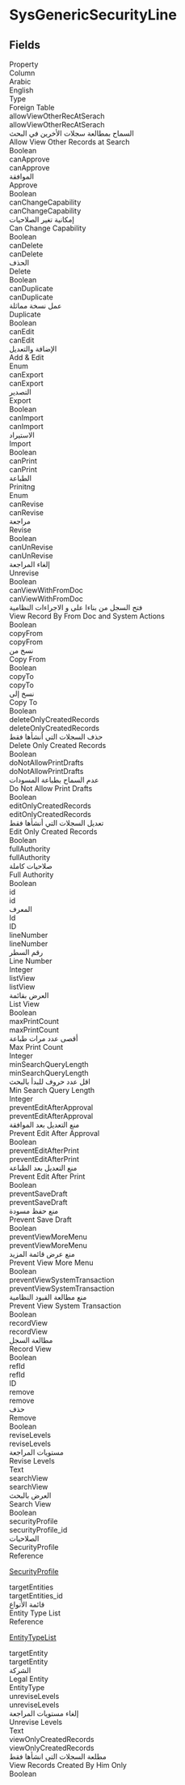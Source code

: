 # SysGenericSecurityLine

<ContentFilter/>

<div class='searchable'>

## Fields

<div class="row header-row">
<div class="cell">Property</div>
<div class="cell">Column</div>
<div class="cell">Arabic</div>
<div class="cell">English</div>
<div class="cell">Type</div>
<div class="cell">Foreign Table</div>
</div><div class="row searchable" id="allowViewOtherRecAtSerach">
<div class="cell" data-label="Property">allowViewOtherRecAtSerach</div>
<div class="cell" data-label="Column">allowViewOtherRecAtSerach</div>
<div class="cell" data-label="Arabic">السماح بمطالعة سجلات الأخرين في البحث</div>
<div class="cell" data-label="English">Allow View Other Records at Search</div>
<div class="cell" data-label="Type">Boolean</div>

</div>

<div class="row searchable" id="canApprove">
<div class="cell" data-label="Property">canApprove</div>
<div class="cell" data-label="Column">canApprove</div>
<div class="cell" data-label="Arabic"> الموافقة</div>
<div class="cell" data-label="English"> Approve</div>
<div class="cell" data-label="Type">Boolean</div>

</div>

<div class="row searchable" id="canChangeCapability">
<div class="cell" data-label="Property">canChangeCapability</div>
<div class="cell" data-label="Column">canChangeCapability</div>
<div class="cell" data-label="Arabic">إمكانية تغير الصلاحيات</div>
<div class="cell" data-label="English">Can Change Capability</div>
<div class="cell" data-label="Type">Boolean</div>

</div>

<div class="row searchable" id="canDelete">
<div class="cell" data-label="Property">canDelete</div>
<div class="cell" data-label="Column">canDelete</div>
<div class="cell" data-label="Arabic"> الحذف</div>
<div class="cell" data-label="English"> Delete</div>
<div class="cell" data-label="Type">Boolean</div>

</div>

<div class="row searchable" id="canDuplicate">
<div class="cell" data-label="Property">canDuplicate</div>
<div class="cell" data-label="Column">canDuplicate</div>
<div class="cell" data-label="Arabic">عمل نسخة مماثلة</div>
<div class="cell" data-label="English">Duplicate</div>
<div class="cell" data-label="Type">Boolean</div>

</div>

<div class="row searchable" id="canEdit">
<div class="cell" data-label="Property">canEdit</div>
<div class="cell" data-label="Column">canEdit</div>
<div class="cell" data-label="Arabic"> الإضافة والتعديل</div>
<div class="cell" data-label="English"> Add & Edit</div>
<div class="cell" data-label="Type">Enum</div>

</div>

<div class="row searchable" id="canExport">
<div class="cell" data-label="Property">canExport</div>
<div class="cell" data-label="Column">canExport</div>
<div class="cell" data-label="Arabic">التصدير</div>
<div class="cell" data-label="English">Export</div>
<div class="cell" data-label="Type">Boolean</div>

</div>

<div class="row searchable" id="canImport">
<div class="cell" data-label="Property">canImport</div>
<div class="cell" data-label="Column">canImport</div>
<div class="cell" data-label="Arabic">الاستيراد</div>
<div class="cell" data-label="English">Import</div>
<div class="cell" data-label="Type">Boolean</div>

</div>

<div class="row searchable" id="canPrint">
<div class="cell" data-label="Property">canPrint</div>
<div class="cell" data-label="Column">canPrint</div>
<div class="cell" data-label="Arabic"> الطباعة</div>
<div class="cell" data-label="English"> Prinitng</div>
<div class="cell" data-label="Type">Enum</div>

</div>

<div class="row searchable" id="canRevise">
<div class="cell" data-label="Property">canRevise</div>
<div class="cell" data-label="Column">canRevise</div>
<div class="cell" data-label="Arabic">مراجعة</div>
<div class="cell" data-label="English">Revise</div>
<div class="cell" data-label="Type">Boolean</div>

</div>

<div class="row searchable" id="canUnRevise">
<div class="cell" data-label="Property">canUnRevise</div>
<div class="cell" data-label="Column">canUnRevise</div>
<div class="cell" data-label="Arabic"> إلغاء المراجعة</div>
<div class="cell" data-label="English"> Unrevise</div>
<div class="cell" data-label="Type">Boolean</div>

</div>

<div class="row searchable" id="canViewWithFromDoc">
<div class="cell" data-label="Property">canViewWithFromDoc</div>
<div class="cell" data-label="Column">canViewWithFromDoc</div>
<div class="cell" data-label="Arabic">فتح السجل من بناءا على و الاجراءات النظامية</div>
<div class="cell" data-label="English">View Record By From Doc and System Actions</div>
<div class="cell" data-label="Type">Boolean</div>

</div>

<div class="row searchable" id="copyFrom">
<div class="cell" data-label="Property">copyFrom</div>
<div class="cell" data-label="Column">copyFrom</div>
<div class="cell" data-label="Arabic">نسخ من</div>
<div class="cell" data-label="English">Copy From</div>
<div class="cell" data-label="Type">Boolean</div>

</div>

<div class="row searchable" id="copyTo">
<div class="cell" data-label="Property">copyTo</div>
<div class="cell" data-label="Column">copyTo</div>
<div class="cell" data-label="Arabic">نسخ إلى</div>
<div class="cell" data-label="English">Copy To</div>
<div class="cell" data-label="Type">Boolean</div>

</div>

<div class="row searchable" id="deleteOnlyCreatedRecords">
<div class="cell" data-label="Property">deleteOnlyCreatedRecords</div>
<div class="cell" data-label="Column">deleteOnlyCreatedRecords</div>
<div class="cell" data-label="Arabic">حذف السجلات التي أنشأها فقط</div>
<div class="cell" data-label="English">Delete Only Created Records</div>
<div class="cell" data-label="Type">Boolean</div>

</div>

<div class="row searchable" id="doNotAllowPrintDrafts">
<div class="cell" data-label="Property">doNotAllowPrintDrafts</div>
<div class="cell" data-label="Column">doNotAllowPrintDrafts</div>
<div class="cell" data-label="Arabic">عدم السماح بطباعة المسودات</div>
<div class="cell" data-label="English">Do Not Allow Print Drafts</div>
<div class="cell" data-label="Type">Boolean</div>

</div>

<div class="row searchable" id="editOnlyCreatedRecords">
<div class="cell" data-label="Property">editOnlyCreatedRecords</div>
<div class="cell" data-label="Column">editOnlyCreatedRecords</div>
<div class="cell" data-label="Arabic">تعديل السجلات التي أنشأها فقط</div>
<div class="cell" data-label="English">Edit Only Created Records</div>
<div class="cell" data-label="Type">Boolean</div>

</div>

<div class="row searchable" id="fullAuthority">
<div class="cell" data-label="Property">fullAuthority</div>
<div class="cell" data-label="Column">fullAuthority</div>
<div class="cell" data-label="Arabic">صلاحيات كاملة</div>
<div class="cell" data-label="English">Full Authority</div>
<div class="cell" data-label="Type">Boolean</div>

</div>

<div class="row searchable" id="id">
<div class="cell" data-label="Property">id</div>
<div class="cell" data-label="Column">id</div>
<div class="cell" data-label="Arabic">المعرف</div>
<div class="cell" data-label="English">Id</div>
<div class="cell" data-label="Type">ID</div>

</div>

<div class="row searchable" id="lineNumber">
<div class="cell" data-label="Property">lineNumber</div>
<div class="cell" data-label="Column">lineNumber</div>
<div class="cell" data-label="Arabic">رقم السطر</div>
<div class="cell" data-label="English">Line Number</div>
<div class="cell" data-label="Type">Integer</div>

</div>

<div class="row searchable" id="listView">
<div class="cell" data-label="Property">listView</div>
<div class="cell" data-label="Column">listView</div>
<div class="cell" data-label="Arabic">العرض بقائمة</div>
<div class="cell" data-label="English">List View</div>
<div class="cell" data-label="Type">Boolean</div>

</div>

<div class="row searchable" id="maxPrintCount">
<div class="cell" data-label="Property">maxPrintCount</div>
<div class="cell" data-label="Column">maxPrintCount</div>
<div class="cell" data-label="Arabic">أقصى عدد مرات طباعة</div>
<div class="cell" data-label="English">Max Print Count</div>
<div class="cell" data-label="Type">Integer</div>

</div>

<div class="row searchable" id="minSearchQueryLength">
<div class="cell" data-label="Property">minSearchQueryLength</div>
<div class="cell" data-label="Column">minSearchQueryLength</div>
<div class="cell" data-label="Arabic">اقل عدد حروف للبدأ بالبحث</div>
<div class="cell" data-label="English">Min Search Query Length</div>
<div class="cell" data-label="Type">Integer</div>

</div>

<div class="row searchable" id="preventEditAfterApproval">
<div class="cell" data-label="Property">preventEditAfterApproval</div>
<div class="cell" data-label="Column">preventEditAfterApproval</div>
<div class="cell" data-label="Arabic">منع التعديل بعد الموافقة</div>
<div class="cell" data-label="English">Prevent Edit After Approval</div>
<div class="cell" data-label="Type">Boolean</div>

</div>

<div class="row searchable" id="preventEditAfterPrint">
<div class="cell" data-label="Property">preventEditAfterPrint</div>
<div class="cell" data-label="Column">preventEditAfterPrint</div>
<div class="cell" data-label="Arabic">منع التعديل بعد الطباعة</div>
<div class="cell" data-label="English">Prevent Edit After Print</div>
<div class="cell" data-label="Type">Boolean</div>

</div>

<div class="row searchable" id="preventSaveDraft">
<div class="cell" data-label="Property">preventSaveDraft</div>
<div class="cell" data-label="Column">preventSaveDraft</div>
<div class="cell" data-label="Arabic">منع حفظ مسودة</div>
<div class="cell" data-label="English">Prevent Save Draft</div>
<div class="cell" data-label="Type">Boolean</div>

</div>

<div class="row searchable" id="preventViewMoreMenu">
<div class="cell" data-label="Property">preventViewMoreMenu</div>
<div class="cell" data-label="Column">preventViewMoreMenu</div>
<div class="cell" data-label="Arabic">منع عرض قائمة المزيد</div>
<div class="cell" data-label="English">Prevent View More Menu</div>
<div class="cell" data-label="Type">Boolean</div>

</div>

<div class="row searchable" id="preventViewSystemTransaction">
<div class="cell" data-label="Property">preventViewSystemTransaction</div>
<div class="cell" data-label="Column">preventViewSystemTransaction</div>
<div class="cell" data-label="Arabic">منع مطالعة القيود النظامية</div>
<div class="cell" data-label="English">Prevent View System Transaction</div>
<div class="cell" data-label="Type">Boolean</div>

</div>

<div class="row searchable" id="recordView">
<div class="cell" data-label="Property">recordView</div>
<div class="cell" data-label="Column">recordView</div>
<div class="cell" data-label="Arabic"> مطالعة السجل</div>
<div class="cell" data-label="English"> Record View</div>
<div class="cell" data-label="Type">Boolean</div>

</div>

<div class="row searchable" id="refId">
<div class="cell" data-label="Property">refId</div>
<div class="cell" data-label="Column">refId</div>
<div class="cell" data-label="Arabic"></div>
<div class="cell" data-label="English"></div>
<div class="cell" data-label="Type">ID</div>

</div>

<div class="row searchable" id="remove">
<div class="cell" data-label="Property">remove</div>
<div class="cell" data-label="Column">remove</div>
<div class="cell" data-label="Arabic">حذف</div>
<div class="cell" data-label="English">Remove</div>
<div class="cell" data-label="Type">Boolean</div>

</div>

<div class="row searchable" id="reviseLevels">
<div class="cell" data-label="Property">reviseLevels</div>
<div class="cell" data-label="Column">reviseLevels</div>
<div class="cell" data-label="Arabic">مستويات المراجعة</div>
<div class="cell" data-label="English">Revise Levels</div>
<div class="cell" data-label="Type">Text</div>

</div>

<div class="row searchable" id="searchView">
<div class="cell" data-label="Property">searchView</div>
<div class="cell" data-label="Column">searchView</div>
<div class="cell" data-label="Arabic">العرض بالبحث</div>
<div class="cell" data-label="English">Search View</div>
<div class="cell" data-label="Type">Boolean</div>

</div>

<div class="row searchable" id="securityProfile">
<div class="cell" data-label="Property">securityProfile</div>
<div class="cell" data-label="Column">securityProfile_id</div>
<div class="cell" data-label="Arabic">الصلاحيات</div>
<div class="cell" data-label="English">SecurityProfile</div>
<div class="cell" data-label="Type">Reference</div>
<div class="cell" data-label="Foreign Table">

 [SecurityProfile](/entities/basic/SecurityProfile.md) 
</div>
</div>

<div class="row searchable" id="targetEntities">
<div class="cell" data-label="Property">targetEntities</div>
<div class="cell" data-label="Column">targetEntities_id</div>
<div class="cell" data-label="Arabic">قائمة الأنواع</div>
<div class="cell" data-label="English">Entity Type List</div>
<div class="cell" data-label="Type">Reference</div>
<div class="cell" data-label="Foreign Table">

 [EntityTypeList](/entities/basic/EntityTypeList.md) 
</div>
</div>

<div class="row searchable" id="targetEntity">
<div class="cell" data-label="Property">targetEntity</div>
<div class="cell" data-label="Column">targetEntity</div>
<div class="cell" data-label="Arabic">الشركة</div>
<div class="cell" data-label="English">Legal Entity</div>
<div class="cell" data-label="Type">EntityType</div>

</div>

<div class="row searchable" id="unreviseLevels">
<div class="cell" data-label="Property">unreviseLevels</div>
<div class="cell" data-label="Column">unreviseLevels</div>
<div class="cell" data-label="Arabic">إلغاء مستويات المراجعة</div>
<div class="cell" data-label="English">Unrevise Levels</div>
<div class="cell" data-label="Type">Text</div>

</div>

<div class="row searchable" id="viewOnlyCreatedRecords">
<div class="cell" data-label="Property">viewOnlyCreatedRecords</div>
<div class="cell" data-label="Column">viewOnlyCreatedRecords</div>
<div class="cell" data-label="Arabic">مطلعة السجلات التي انشأها فقط</div>
<div class="cell" data-label="English">View Records Created By Him Only</div>
<div class="cell" data-label="Type">Boolean</div>

</div>


</div>

